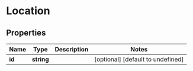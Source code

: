 # Location

## Properties
| Name | Type | Description | Notes |
| ------------ | ------------- | ------------- | ------------- |
| **id** | **string** |  | [optional] [default to undefined] |


